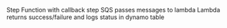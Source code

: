 Step Function with callback step
SQS passes messages to lambda
Lambda returns success/failure and logs status in dynamo table